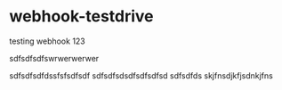 # webhook-testdrive

testing webhook
123

sdfsdfsdfswrwerwerwer

sdfsdfsdfdssfsfsdfsdf
sdfsdfsdsdfsdfsdfsd
sdfsdfds
skjfnsdjkfjsdnkjfns
